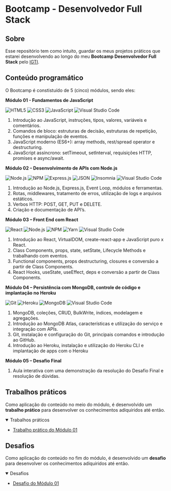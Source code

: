 # Bootcamp - Desenvolvedor Full Stack

## Sobre

Esse repositório tem como intuito, guardar os meus projetos práticos que estarei desenvolvendo ao longo do meu **Bootcamp Desenvolvedor Full Stack** pelo [IGTI](https://www.igti.com.br/).

## Conteúdo programático

O Bootcamp é constistuído de 5 (cinco) módulos, sendo eles:

**Módulo 01 - Fundamentos de JavaScript**

<p>
  <img alt="HTML5" src="https://img.shields.io/badge/-HTML-fff?style=plastic&logo=HTML5" title="HTML5" />
  <img alt="CSS3" src="https://img.shields.io/badge/-CSS-fff?style=plastic&logo=CSS3&logoColor=1572B6" title="CSS3" />
  <img alt="JavaScript" src="https://img.shields.io/badge/-JavaScript-fff?fff&style=plastic&logo=javascript&logoColor=F6C915" title="JavaScript" />
  <img alt="Visual Studio Code" src="https://img.shields.io/badge/-Visual%20Studio%20Code-fff?style=plastic&logo=visual-studio-code&logoColor=007ACC" title="Visual Studio Code" />
</p>

1. Introdução ao JavaScript, instruções, tipos, valores, variáveis e comentários.
2. Comandos de bloco: estruturas de decisão, estruturas de repetição, funções e manipulação de eventos.
3. JavaScript moderno (ES6+): array methods, rest/spread operator e destructuring.
4. JavaScript assíncrono: setTimeout, setInterval, requisições HTTP, promises e async/await.

**Módulo 02 – Desenvolvimento de APIs com Node.js**

<p>
	<img alt="Node.js" src="https://img.shields.io/badge/-Node.js-fff?style=plastic&logo=node.js&logoColor=509941" title="Node.js" />
	<img alt="NPM" src="https://img.shields.io/badge/-NPM-fff?style=plastic&logo=npm" title="NPM" />
	<img alt="Express.js" src="https://img.shields.io/badge/-Express.js-fff?style=plastic&logo=express&logoColor=1a1a1a" title="Express.js" />
	<img alt="JSON" src="https://img.shields.io/badge/-JSON-fff?style=plastic&logo=json&logoColor=1a1a1a" title="JSON" />
	<img alt="Insomnia" src="https://img.shields.io/badge/-Insomnia-fff?style=plastic&logo=insomnia&logoColor=5547b8" title="Insomnia" />
  <img alt="Visual Studio Code" src="https://img.shields.io/badge/-Visual%20Studio%20Code-fff?style=plastic&logo=visual-studio-code&logoColor=007ACC" title="Visual Studio Code" />
</p>

1. Introdução ao Node.js, Express.js, Event Loop, módulos e ferramentas.
2. Rotas, middlewares, tratamento de erros, utilização de logs e arquivos estáticos.
3. Verbos HTTP: POST, GET, PUT e DELETE.
4. Criação e documentação de API’s.

**Módulo 03 – Front End com React**

<p>
  <img alt="React" src="https://img.shields.io/badge/-React-ffffff?style=plastic&logo=react&logoColor=61DAFB" title="React" />
	<img alt="Node.js" src="https://img.shields.io/badge/-Node.js-fff?style=plastic&logo=node.js&logoColor=509941" title="Node.js" />
	<img alt="NPM" src="https://img.shields.io/badge/-NPM-fff?style=plastic&logo=npm" title="NPM" />
	<img alt="Yarn" src="https://img.shields.io/badge/-Yarn-fff?style=plastic&logo=yarn" title="Yarn" />
  <img alt="Visual Studio Code" src="https://img.shields.io/badge/-Visual%20Studio%20Code-fff?style=plastic&logo=visual-studio-code&logoColor=007ACC" title="Visual Studio Code" />
</p>

1. Introdução ao React, VirtualDOM, create-react-app e JavaScript puro x React.
2. Class Components, props, state, setState, Lifecycle Methods e trabalhando com eventos.
3. Functional components, props destructuring, closures e conversão a partir de Class Components.
4. React Hooks, useState, useEffect, deps e conversão a partir de Class Components.

**Módulo 04 – Persistência com MongoDB, controle de código e implantação no Heroku**

<p>
	<img alt="Git" src="https://img.shields.io/badge/-Git-fff?style=plastic&logo=git" title="Git" />
	<img alt="Heroku" src="https://img.shields.io/badge/-Heroku-fff?fff&style=plastic&logo=heroku&logoColor=410093" title="Heroku" />
	<img alt="MongoDB" src="https://img.shields.io/badge/-MongoDB-fff?fff&style=plastic&logo=mongodb" title="MongoDB" />
  <img alt="Visual Studio Code" src="https://img.shields.io/badge/-Visual%20Studio%20Code-fff?style=plastic&logo=visual-studio-code&logoColor=007ACC" title="Visual Studio Code" />
</p>

1. MongoDB, coleções, CRUD, BulkWrite, índices, modelagem e agregações.
2. Introdução ao MongoDB Atlas, características e utilização do serviço e integração com APIs.
3. Git, instalação e configuração do Git, principais comandos e introdução ao GitHub.
4. Introdução ao Heroku, instalação e utilização do Heroku CLI e implantação de apps com o Heroku

**Módulo 05 – Desafio Final**

1. Aula interativa com uma demonstração da resolução do Desafio Final e resolução de dúvidas.

## Trabalhos práticos

Como aplicação do conteúdo no meio do módulo, é desenvolvido um **trabalho prático** para desenvolver os conhecimentos adiquiridos até então.

<details open="open">
<summary>Trabalhos práticos</summary>
  <ul>
    <li><a href="https://github.com/JefersonLucas/bootcamp-full-stack/tree/main/trabalho-pratico-01">Trabalho prático do Módulo 01</a></li>
  </ul>
</details>

## Desafios

Como aplicação do conteúdo no fim do módulo, é desenvolvido um **desafio** para desenvolver os conhecimentos adiquiridos até então.

<details open="open">
<summary>Desafios</summary>
  <ul>
    <li><a href="https://github.com/JefersonLucas/bootcamp-full-stack/tree/main/desafio-01">Desafio do Módulo 01</a></li>
  </ul>
</details>
